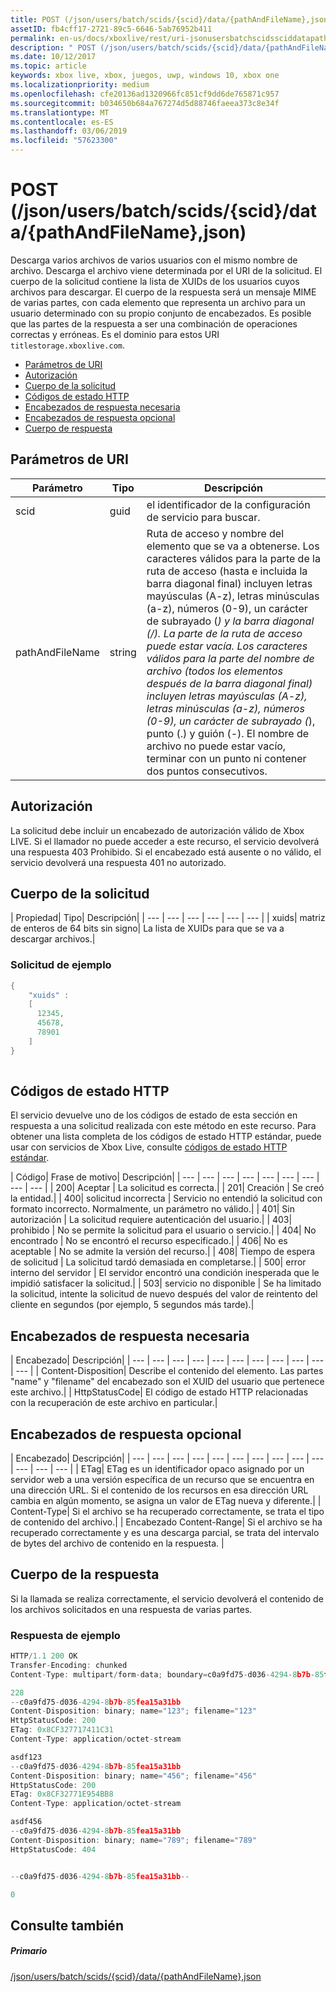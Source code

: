 ```yaml
---
title: POST (/json/users/batch/scids/{scid}/data/{pathAndFileName},json)
assetID: fb4cff17-2721-89c5-6646-5ab76952b411
permalink: en-us/docs/xboxlive/rest/uri-jsonusersbatchscidssciddatapathandfilenametype-post.html
description: " POST (/json/users/batch/scids/{scid}/data/{pathAndFileName},json)"
ms.date: 10/12/2017
ms.topic: article
keywords: xbox live, xbox, juegos, uwp, windows 10, xbox one
ms.localizationpriority: medium
ms.openlocfilehash: cfe20136ad1320966fc851cf9dd6de765871c957
ms.sourcegitcommit: b034650b684a767274d5d88746faeea373c8e34f
ms.translationtype: MT
ms.contentlocale: es-ES
ms.lasthandoff: 03/06/2019
ms.locfileid: "57623300"
---
```

# <a name="post-jsonusersbatchscidssciddatapathandfilenamejson"></a>POST (/json/users/batch/scids/{scid}/data/{pathAndFileName},json)
Descarga varios archivos de varios usuarios con el mismo nombre de archivo. Descarga el archivo viene determinada por el URI de la solicitud. El cuerpo de la solicitud contiene la lista de XUIDs de los usuarios cuyos archivos para descargar. El cuerpo de la respuesta será un mensaje MIME de varias partes, con cada elemento que representa un archivo para un usuario determinado con su propio conjunto de encabezados. Es posible que las partes de la respuesta a ser una combinación de operaciones correctas y erróneas. Es el dominio para estos URI `titlestorage.xboxlive.com`.
 
  * [Parámetros de URI](#ID4EX)
  * [Autorización](#ID4ECB)
  * [Cuerpo de la solicitud](#ID4EPB)
  * [Códigos de estado HTTP](#ID4E3C)
  * [Encabezados de respuesta necesaria](#ID4EPAAC)
  * [Encabezados de respuesta opcional](#ID4ESBAC)
  * [Cuerpo de respuesta](#ID4E3CAC)
 
<a id="ID4EX"></a>

 
## <a name="uri-parameters"></a>Parámetros de URI
 
| Parámetro| Tipo| Descripción| 
| --- | --- | --- | 
| scid| guid| el identificador de la configuración de servicio para buscar.| 
| pathAndFileName| string| Ruta de acceso y nombre del elemento que se va a obtenerse. Los caracteres válidos para la parte de la ruta de acceso (hasta e incluida la barra diagonal final) incluyen letras mayúsculas (A-z), letras minúsculas (a-z), números (0-9), un carácter de subrayado (_) y la barra diagonal (/). La parte de la ruta de acceso puede estar vacía. Los caracteres válidos para la parte del nombre de archivo (todos los elementos después de la barra diagonal final) incluyen letras mayúsculas (A-z), letras minúsculas (a-z), números (0-9), un carácter de subrayado (_), punto (.) y guión (-). El nombre de archivo no puede estar vacío, terminar con un punto ni contener dos puntos consecutivos.| 
  
<a id="ID4ECB"></a>

 
## <a name="authorization"></a>Autorización 
 
La solicitud debe incluir un encabezado de autorización válido de Xbox LIVE. Si el llamador no puede acceder a este recurso, el servicio devolverá una respuesta 403 Prohibido. Si el encabezado está ausente o no válido, el servicio devolverá una respuesta 401 no autorizado. 
  
<a id="ID4EPB"></a>

 
## <a name="request-body"></a>Cuerpo de la solicitud
 
| Propiedad| Tipo| Descripción| 
| --- | --- | --- | --- | --- | --- | 
| xuids| matriz de enteros de 64 bits sin signo| La lista de XUIDs para que se va a descargar archivos.| 
 
<a id="ID4EQC"></a>

 
### <a name="sample-request"></a>Solicitud de ejemplo
 

```cpp
{
    "xuids" : 
    [
      12345,
      45678,
      78901
    ]
}
      
```

   
<a id="ID4E3C"></a>

 
## <a name="http-status-codes"></a>Códigos de estado HTTP 
 
El servicio devuelve uno de los códigos de estado de esta sección en respuesta a una solicitud realizada con este método en este recurso. Para obtener una lista completa de los códigos de estado HTTP estándar, puede usar con servicios de Xbox Live, consulte [códigos de estado HTTP estándar](../../additional/httpstatuscodes.md).
 
| Código| Frase de motivo| Descripción| 
| --- | --- | --- | --- | --- | --- | --- | --- | --- | 
| 200| Aceptar | La solicitud es correcta.| 
| 201| Creación | Se creó la entidad.| 
| 400| solicitud incorrecta | Servicio no entendió la solicitud con formato incorrecto. Normalmente, un parámetro no válido.| 
| 401| Sin autorización | La solicitud requiere autenticación del usuario.| 
| 403| prohibido | No se permite la solicitud para el usuario o servicio.| 
| 404| No encontrado | No se encontró el recurso especificado.| 
| 406| No es aceptable | No se admite la versión del recurso.| 
| 408| Tiempo de espera de solicitud | La solicitud tardó demasiada en completarse.| 
| 500| error interno del servidor | El servidor encontró una condición inesperada que le impidió satisfacer la solicitud.| 
| 503| servicio no disponible | Se ha limitado la solicitud, intente la solicitud de nuevo después del valor de reintento del cliente en segundos (por ejemplo, 5 segundos más tarde).| 
  
<a id="ID4EPAAC"></a>

 
## <a name="required-response-headers"></a>Encabezados de respuesta necesaria
 
| Encabezado| Descripción| 
| --- | --- | --- | --- | --- | --- | --- | --- | --- | --- | --- | 
| Content-Disposition| Describe el contenido del elemento. Las partes "name" y "filename" del encabezado son el XUID del usuario que pertenece este archivo.| 
| HttpStatusCode| El código de estado HTTP relacionadas con la recuperación de este archivo en particular.| 
  
<a id="ID4ESBAC"></a>

 
## <a name="optional-response-headers"></a>Encabezados de respuesta opcional
 
| Encabezado| Descripción| 
| --- | --- | --- | --- | --- | --- | --- | --- | --- | --- | --- | --- | --- | 
| ETag| ETag es un identificador opaco asignado por un servidor web a una versión específica de un recurso que se encuentra en una dirección URL. Si el contenido de los recursos en esa dirección URL cambia en algún momento, se asigna un valor de ETag nueva y diferente.| 
| Content-Type| Si el archivo se ha recuperado correctamente, se trata el tipo de contenido del archivo.| 
| Encabezado Content-Range| Si el archivo se ha recuperado correctamente y es una descarga parcial, se trata del intervalo de bytes del archivo de contenido en la respuesta. | 
  
<a id="ID4E3CAC"></a>

 
## <a name="response-body"></a>Cuerpo de la respuesta
 
Si la llamada se realiza correctamente, el servicio devolverá el contenido de los archivos solicitados en una respuesta de varias partes.
 
<a id="ID4EGDAC"></a>

 
### <a name="sample-response"></a>Respuesta de ejemplo 
 

```cpp
HTTP/1.1 200 OK
Transfer-Encoding: chunked
Content-Type: multipart/form-data; boundary=c0a9fd75-d036-4294-8b7b-85fea15a31bb

228
--c0a9fd75-d036-4294-8b7b-85fea15a31bb
Content-Disposition: binary; name="123"; filename="123"
HttpStatusCode: 200
ETag: 0x8CF327717411C31
Content-Type: application/octet-stream

asdf123
--c0a9fd75-d036-4294-8b7b-85fea15a31bb
Content-Disposition: binary; name="456"; filename="456"
HttpStatusCode: 200
ETag: 0x8CF32771E954BB8
Content-Type: application/octet-stream

asdf456
--c0a9fd75-d036-4294-8b7b-85fea15a31bb
Content-Disposition: binary; name="789"; filename="789"
HttpStatusCode: 404


--c0a9fd75-d036-4294-8b7b-85fea15a31bb--

0

```

   
<a id="ID4EUDAC"></a>

 
## <a name="see-also"></a>Consulte también
 
<a id="ID4EWDAC"></a>

 
##### <a name="parent"></a>Primario 

[/json/users/batch/scids/{scid}/data/{pathAndFileName},json](uri-jsonusersbatchscidssciddatapathandfilenametype.md)

   